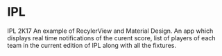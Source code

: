 # IPL
IPL 2K17 An example of RecylerView and Material Design. 
An app which displays real time notifications of the curent score, list of players of each team in the current edition of IPL along with all the fixtures.


